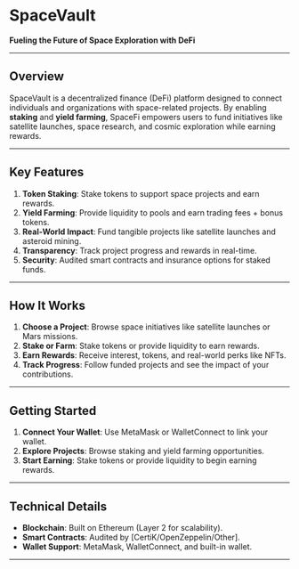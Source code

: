 # **SpaceVault**  
**Fueling the Future of Space Exploration with DeFi**  

---

## **Overview**  
SpaceVault is a decentralized finance (DeFi) platform designed to connect individuals and organizations with space-related projects. By enabling **staking** and **yield farming**, SpaceFi empowers users to fund initiatives like satellite launches, space research, and cosmic exploration while earning rewards.  

---

## **Key Features**  
1. **Token Staking**: Stake tokens to support space projects and earn rewards.  
2. **Yield Farming**: Provide liquidity to pools and earn trading fees + bonus tokens.  
3. **Real-World Impact**: Fund tangible projects like satellite launches and asteroid mining.  
4. **Transparency**: Track project progress and rewards in real-time.  
5. **Security**: Audited smart contracts and insurance options for staked funds.  

---

## **How It Works**  
1. **Choose a Project**: Browse space initiatives like satellite launches or Mars missions.  
2. **Stake or Farm**: Stake tokens or provide liquidity to earn rewards.  
3. **Earn Rewards**: Receive interest, tokens, and real-world perks like NFTs.  
4. **Track Progress**: Follow funded projects and see the impact of your contributions.  

---

## **Getting Started**  
1. **Connect Your Wallet**: Use MetaMask or WalletConnect to link your wallet.  
2. **Explore Projects**: Browse staking and yield farming opportunities.  
3. **Start Earning**: Stake tokens or provide liquidity to begin earning rewards.  

---

## **Technical Details**  
- **Blockchain**: Built on Ethereum (Layer 2 for scalability).  
- **Smart Contracts**: Audited by [CertiK/OpenZeppelin/Other].  
- **Wallet Support**: MetaMask, WalletConnect, and built-in wallet.  

--- 


